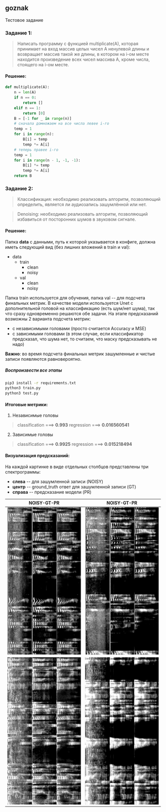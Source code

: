 ## goznak
Тестовое задание

### Задание 1:
> Написать программу с функцией multiplicate(A), которая принимает на вход массив целых чисел А ненулевой длины и возвращает массив такой же длины, в котором на i-ом месте находится произведение всех чисел массива А, кроме числа, стоящего на i-ом месте.
#### Решение:
```python
def multiplicate(A):
    n = len(A)
    if n == 0:
        return []
    elif n == 1:
        return [0]
    B = [-1 for _ in range(n)]
    # сначала домножаем на все числа левее i-го
    temp = 1
    for i in range(n):
        B[i] = temp
        temp *= A[i]
    # теперь правее i-го
    temp = 1
    for i in range(n - 1, -1, -1):
        B[i] *= temp
        temp *= A[i]
    return B
```

### Задание 2:
> Классификация: необходимо реализовать алгоритм, позволяющий определить, является ли аудиозапись зашумлённой или нет.

> Denoising: необходимо реализовать алгоритм, позволяющий избавиться от посторонних шумов в звуковом сигнале.
#### Решение:

Папка **data** с данными, путь к которой указывается в конфиге, должна иметь следующий вид (без лишних вложений в train и val):
- data
  - train
    - clean
    - noisy
  - val
    - clean
    - noisy

Папка train используется для обучения, папка val -- для подсчета финальных метрик.
В качестве модели используется Unet с дополнительной головой на классификацию (есть шум/нет шума), так что сразу одновременно решаются обе задачи.
На этапе предсказаний возможны 2 варианта подсчета метрик:
- с независимыми головами (просто считается Accuracy и MSE)
- с зависимыми головами (в этом случае, если классификатор предсказал, что шума нет, то считаем, что маску предсказывать не надо)

**Важно**: во время подсчета финальных метрик зашумленные и чистые записи появляются равновероятно.

##### Воспроизвести все этапы
```bash
pip3 install -r requirements.txt
python3 train.py
python3 test.py
```

#### Итоговые метрики:
1. Независимые головы
> classification ===> **0.993**
> regression ===> **0.016560541**

2. Зависимые головы
> classification ===> **0.9925**
> regression ===> **0.015218494**

#### Визуализация предсказаний:
На каждой картинке в виде отдельных столбцов представлены три спектрограммы:
- **слева** -- для зашумленной записи (NOISY)
- **центр** -- ground_truth ответ для зашумленной записи (GT)
- **справа** -- предсказание модели (PR)

NOISY-GT-PR               |  NOISY-GT-PR
:-------------------------:|:-------------------------:
![](images/example1.png)  |  ![](images/example2.png)
![](images/example3.png)  |  ![](images/example4.png)